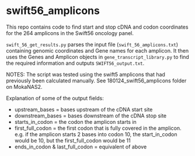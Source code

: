 # swift56_amplicons
This repo contains code to find start and stop cDNA and codon coordinates for the 264 amplicons in the Swift56 oncology panel.

`swift_56_get_results.py` parses the input file (`swift_56_amplicons.txt`) containing genomic coordinates and Gene names for each amplicon. It then uses the Genes and Amplicon objects in `gene_transcript_library.py` to find the required information and outputs `SWIFT56_output.txt`.

NOTES:
The script was tested using the swift5 amplicons that had previously been calculated manually. See 180124_swift56_amplicons folder on MokaNAS2.

Explanation of some of the output fields:
* upstream_bases = bases upstream of the cDNA start site
* downstream_bases = bases downstream of the cDNA stop site
* starts_in_codon = the codon the amplicon starts in
* first_full_codon = the first codon that is fully covered in the amplicon. e.g. if the amplicon starts 2 bases into codon 10, the start_in_codon would be 10, but the first_full_codon would be 11
* ends_in_codon & last_full_codon = equivalent of above








